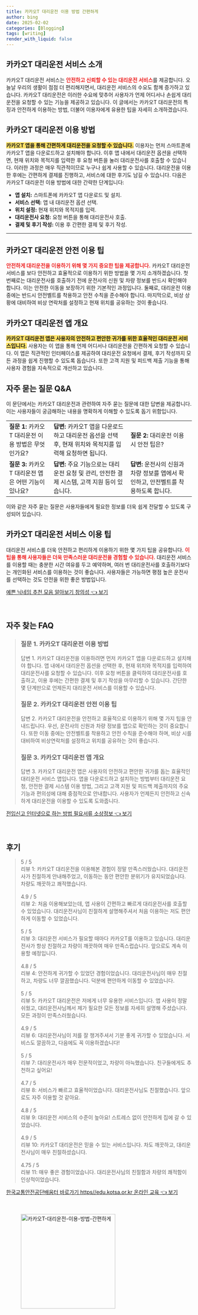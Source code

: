 ```yaml
---
title: 카카오T 대리운전 이용 방법 간편하게
author: bing
date: 2025-02-02
categories: [Blogging]
tags: [writing]
render_with_liquid: false
---
```



<h2 id='카카오T_대리운전_소개'>카카오T 대리운전 서비스 소개</h2>

<p>카카오T 대리운전 서비스는 <b><span style="color: #ee2323;">안전하고 신뢰할 수 있는 대리운전 서비스</span></b>를 제공합니다. 오늘날 우리의 생활이 점점 더 편리해지면서, 대리운전 서비스의 수요도 함께 증가하고 있습니다. 카카오T 대리운전은 이러한 수요에 맞추어 사용자가 언제 어디서나 손쉽게 대리운전을 요청할 수 있는 기능을 제공하고 있습니다. 이 글에서는 카카오T 대리운전의 특징과 안전하게 이용하는 방법, 더불어 이용자에게 유용한 팁을 자세히 소개하겠습니다.</p>

<h2 id='대리운전_이용방법'>카카오T 대리운전 이용 방법</h2>

<p><b><span style="background-color: #ffe066;">카카오T 앱을 통해 간편하게 대리운전을 요청할 수 있습니다.</span></b> 이용자는 먼저 스마트폰에 카카오T 앱을 다운로드하고 설치해야 합니다. 이후 앱 내에서 대리운전 옵션을 선택하면, 현재 위치와 목적지를 입력한 후 요청 버튼을 눌러 대리운전사를 호출할 수 있습니다. 이러한 과정은 매우 직관적이므로 누구나 쉽게 사용할 수 있습니다. 대리운전을 이용한 후에는 간편하게 결제를 진행하고, 서비스에 대한 후기도 남길 수 있습니다. 다음은 카카오T 대리운전 이용 방법에 대한 간략한 단계입니다:</p>

<ul>
    <li><b>앱 설치:</b> 스마트폰에 카카오T 앱 다운로드 및 설치.</li>
    <li><b>서비스 선택:</b> 앱 내 대리운전 옵션 선택.</li>
    <li><b>위치 설정:</b> 현재 위치와 목적지를 입력.</li>
    <li><b>대리운전사 요청:</b> 요청 버튼을 통해 대리운전사 호출.</li>
    <li><b>결제 및 후기 작성:</b> 이용 후 간편한 결제 및 후기 작성.</li>
</ul>

<hr />

<h2 id='안전한_대리운전_팁'>카카오T 대리운전 안전 이용 팁</h2>

<p><b><span style="color: #ee2323;">안전하게 대리운전을 이용하기 위해 몇 가지 중요한 팁을 제공합니다.</span></b> 카카오T 대리운전 서비스를 보다 안전하고 효율적으로 이용하기 위한 방법을 몇 가지 소개하겠습니다. 첫 번째로는 대리운전사를 호출하기 전에 운전사의 신원 및 차량 정보를 반드시 확인해야 합니다. 이는 안전한 이동을 보장하기 위한 기본적인 과정입니다. 둘째로, 대리운전 이용 중에는 반드시 안전벨트를 착용하고 안전 수칙을 준수해야 합니다. 마지막으로, 비상 상황에 대비하여 비상 연락처를 설정하고 현재 위치를 공유하는 것이 좋습니다.</p>

<h2 id='대리운전_앱_개요'>카카오T 대리운전 앱 개요</h2>

<p><b><span style="background-color: #ffe066;">카카오T 대리운전 앱은 사용자의 안전하고 편안한 귀가를 위한 효율적인 대리운전 서비스입니다.</span></b> 사용자는 이 앱을 통해 언제 어디서나 대리운전을 간편하게 요청할 수 있습니다. 이 앱은 직관적인 인터페이스를 제공하여 대리운전 요청에서 결제, 후기 작성까지 모든 과정을 쉽게 진행할 수 있도록 돕습니다. 또한 고객 지원 및 피드백 제출 기능을 통해 사용자 경험을 지속적으로 개선하고 있습니다.</p>

<h2 id='자주_묻는_질문'>자주 묻는 질문 Q&A</h2>

<p>이 문단에서는 카카오T 대리운전과 관련하여 자주 묻는 질문에 대한 답변을 제공합니다. 이는 사용자들이 궁금해하는 내용을 명확하게 이해할 수 있도록 돕기 위함입니다.</p>

<table>
    <tr>
        <td><b>질문 1:</b> 카카오T 대리운전 이용 방법은 무엇인가요?</td>
        <td><b>답변:</b> 카카오T 앱을 다운로드하고 대리운전 옵션을 선택 후, 현재 위치와 목적지를 입력해 요청하면 됩니다.</td>
        <td><b>질문 2:</b> 대리운전 이용 시 안전 팁은?</td>
    </tr>
    <tr>
        <td><b>질문 3:</b> 카카오T 대리운전 앱은 어떤 기능이 있나요?</td>
        <td><b>답변:</b> 주요 기능으로는 대리운전 요청 및 관리, 안전한 결제 시스템, 고객 지원 등이 있습니다.</td>
        <td><b>답변:</b> 운전사의 신원과 차량 정보를 앱에서 확인하고, 안전벨트를 착용하도록 합니다.</td>
    </tr>
</table>

<p>이와 같은 자주 묻는 질문은 사용자들에게 필요한 정보를 더욱 쉽게 전달할 수 있도록 구성되어 있습니다.</p>

<h2 id='서비스_이용_팁'>카카오T 대리운전 서비스 이용 팁</h2>

<p>대리운전 서비스를 더욱 안전하고 편리하게 이용하기 위한 몇 가지 팁을 공유합니다. <b><span style="color: #ee2323;">이 팁을 통해 사용자들은 더욱 만족스러운 대리운전을 경험할 수 있습니다.</span></b> 대리운전 서비스를 이용할 때는 충분한 시간 여유를 두고 예약하며, 여러 번 대리운전사를 호출하기보다는 개인화된 서비스를 이용하는 것이 좋습니다. 사용자들은 가능하면 평점 높은 운전사를 선택하는 것도 안전을 위한 좋은 방법입니다.</p>


<p><a class="click-button" title="예쁜 닉네임 추천 모음 알아보기 창의성" href="https://yellowplanner.github.io/posts/%EC%98%88%EC%81%9C-%EB%8B%89%EB%84%A4%EC%9E%84-%EC%B6%94%EC%B2%9C-%EB%AA%A8%EC%9D%8C-%EC%95%8C%EC%95%84%EB%B3%B4%EA%B8%B0-%EC%B0%BD%EC%9D%98%EC%84%B1/" rel="dofollow">예쁜 닉네임 추천 모음 알아보기 창의성 👈 보기</a></p><br>
<h2 id='자주_찾는_FAQ'>자주 찾는 FAQ</h2>
<div itemscope="" itemtype="https://schema.org/FAQPage"> 
<blockquote> 
<div itemscope="" itemprop="mainEntity" itemtype="https://schema.org/Question"> 
<h3 itemprop="name">질문 1. 카카오T 대리운전 이용 방법</h3> 
<div itemscope="" itemprop="acceptedAnswer" itemtype="https://schema.org/Answer"> 
<span itemprop="text"> 
<p>답변 1. 카카오T 대리운전을 이용하려면 먼저 카카오T 앱을 다운로드하고 설치해야 합니다. 앱 내에서 대리운전 옵션을 선택한 후, 현재 위치와 목적지를 입력하여 대리운전사를 요청할 수 있습니다. 이후 요청 버튼을 클릭하여 대리운전사를 호출하고, 이용 후에는 간편한 결제 및 후기 작성을 마무리할 수 있습니다. 간단한 몇 단계만으로 언제든지 대리운전 서비스를 이용할 수 있습니다.</p> 
</span> 
</div> 
</div> 

<div itemscope="" itemprop="mainEntity" itemtype="https://schema.org/Question"> 
<h3 itemprop="name">질문 2. 카카오T 대리운전 안전 이용 팁</h3> 
<div itemscope="" itemprop="acceptedAnswer" itemtype="https://schema.org/Answer"> 
<span itemprop="text"> 
<p>답변 2. 카카오T 대리운전을 안전하고 효율적으로 이용하기 위해 몇 가지 팁을 안내드립니다. 우선, 운전사의 신원과 차량 정보를 앱으로 확인하는 것이 중요합니다. 또한 이동 중에는 안전벨트를 착용하고 안전 수칙을 준수해야 하며, 비상 시를 대비하여 비상연락처를 설정하고 위치를 공유하는 것이 좋습니다.</p> 
</span> 
</div> 
</div> 

<div itemscope="" itemprop="mainEntity" itemtype="https://schema.org/Question"> 
<h3 itemprop="name">질문 3. 카카오T 대리운전 앱 개요</h3> 
<div itemscope="" itemprop="acceptedAnswer" itemtype="https://schema.org/Answer"> 
<span itemprop="text"> 
<p>답변 3. 카카오T 대리운전 앱은 사용자의 안전하고 편안한 귀가를 돕는 효율적인 대리운전 서비스 앱입니다. 앱을 다운로드하고 설치하는 방법부터 대리운전 요청, 안전한 결제 시스템 이용 방법, 그리고 고객 지원 및 피드백 제출까지의 주요 기능과 편의성에 대해 중점적으로 안내합니다. 사용자가 언제든지 안전하고 신속하게 대리운전을 이용할 수 있도록 도와줍니다.</p> 
</span> 
</div> 
</div> 

</blockquote> 
</div>
<p><a class="click-button" title="전입신고 인터넷으로 하는 방법 필요서류 소상정보" href="https://yellowplanner.github.io/posts/%EC%A0%84%EC%9E%85%EC%8B%A0%EA%B3%A0-%EC%9D%B8%ED%84%B0%EB%84%B7%EC%9C%BC%EB%A1%9C-%ED%95%98%EB%8A%94-%EB%B0%A9%EB%B2%95-%ED%95%84%EC%9A%94%EC%84%9C%EB%A5%98-%EC%86%8C%EC%83%81%EC%A0%95%EB%B3%B4/" rel="dofollow">전입신고 인터넷으로 하는 방법 필요서류 소상정보 👈 보기</a></p><br>
<h2 id='후기'>후기</h2>
<div itemscope itemtype="https://schema.org/Product">
  <blockquote>
  <div itemprop="review" itemscope itemtype="https://schema.org/Review">
      <div itemprop="reviewRating" itemscope itemtype="https://schema.org/Rating"> <span itemprop="ratingValue">5</span> / <span itemprop="bestRating">5</span> </div>
      <span itemprop="reviewBody">리뷰 1: 카카오T 대리운전을 이용해본 경험이 정말 만족스러웠습니다. 대리운전사가 친절하게 안내해주었고, 이동하는 동안 편안한 분위기가 유지되었습니다. 차량도 깨끗하고 쾌적했습니다.</span>
  </div>
  <br>
  <div itemprop="review" itemscope itemtype="https://schema.org/Review">
      <div itemprop="reviewRating" itemscope itemtype="https://schema.org/Rating"> <span itemprop="ratingValue">4.9</span> / <span itemprop="bestRating">5</span> </div>
      <span itemprop="reviewBody">리뷰 2: 처음 이용해보았는데, 앱 사용이 간편하고 빠르게 대리운전사를 호출할 수 있었습니다. 대리운전사님이 친절하게 설명해주셔서 처음 이용하는 저도 편안하게 이동할 수 있었습니다.</span>
  </div>
  <br>
  <div itemprop="review" itemscope itemtype="https://schema.org/Review">
      <div itemprop="reviewRating" itemscope itemtype="https://schema.org/Rating"> <span itemprop="ratingValue">5</span> / <span itemprop="bestRating">5</span> </div>
      <span itemprop="reviewBody">리뷰 3: 대리운전 서비스가 필요할 때마다 카카오T를 이용하고 있습니다. 대리운전사가 항상 친절하고 차량이 깨끗하여 매우 만족스럽습니다. 앞으로도 계속 이용할 예정입니다.</span>
  </div>
  <br>
  <div itemprop="review" itemscope itemtype="https://schema.org/Review">
      <div itemprop="reviewRating" itemscope itemtype="https://schema.org/Rating"> <span itemprop="ratingValue">4.8</span> / <span itemprop="bestRating">5</span> </div>
      <span itemprop="reviewBody">리뷰 4: 안전하게 귀가할 수 있었던 경험이었습니다. 대리운전사님이 매우 친절하고, 차량도 너무 깔끔했습니다. 덕분에 편안하게 이동할 수 있었습니다.</span>
  </div>
  <br>
  <div itemprop="review" itemscope itemtype="https://schema.org/Review">
      <div itemprop="reviewRating" itemscope itemtype="https://schema.org/Rating"> <span itemprop="ratingValue">5</span> / <span itemprop="bestRating">5</span> </div>
      <span itemprop="reviewBody">리뷰 5: 카카오T 대리운전은 저에게 너무 유용한 서비스입니다. 앱 사용이 정말 쉬웠고, 대리운전사님께서 제가 필요한 모든 정보를 자세히 설명해 주셨습니다. 모든 과정이 만족스러웠습니다.</span>
  </div>
  <br>
  <div itemprop="review" itemscope itemtype="https://schema.org/Review">
      <div itemprop="reviewRating" itemscope itemtype="https://schema.org/Rating"> <span itemprop="ratingValue">4.9</span> / <span itemprop="bestRating">5</span> </div>
      <span itemprop="reviewBody">리뷰 6: 대리운전사님이 저를 잘 챙겨주셔서 기분 좋게 귀가할 수 있었습니다. 서비스도 깔끔하고, 다음에도 꼭 이용하겠습니다!</span>
  </div>
  <br>
  <div itemprop="review" itemscope itemtype="https://schema.org/Review">
      <div itemprop="reviewRating" itemscope itemtype="https://schema.org/Rating"> <span itemprop="ratingValue">5</span> / <span itemprop="bestRating">5</span> </div>
      <span itemprop="reviewBody">리뷰 7: 대리운전사가 매우 전문적이었고, 차량이 아늑했습니다. 친구들에게도 추천하고 싶어요!</span>
  </div>
  <br>
  <div itemprop="review" itemscope itemtype="https://schema.org/Review">
      <div itemprop="reviewRating" itemscope itemtype="https://schema.org/Rating"> <span itemprop="ratingValue">4.7</span> / <span itemprop="bestRating">5</span> </div>
      <span itemprop="reviewBody">리뷰 8: 서비스가 빠르고 효율적이었습니다. 대리운전사님도 친절했습니다. 앞으로도 자주 이용할 것 같아요.</span>
  </div>
  <br>
  <div itemprop="review" itemscope itemtype="https://schema.org/Review">
      <div itemprop="reviewRating" itemscope itemtype="https://schema.org/Rating"> <span itemprop="ratingValue">4.8</span> / <span itemprop="bestRating">5</span> </div>
      <span itemprop="reviewBody">리뷰 9: 대리운전 서비스의 수준이 높아요! 스트레스 없이 안전하게 집에 갈 수 있었습니다.</span>
  </div>
  <br>
  <div itemprop="review" itemscope itemtype="https://schema.org/Review">
      <div itemprop="reviewRating" itemscope itemtype="https://schema.org/Rating"> <span itemprop="ratingValue">4.9</span> / <span itemprop="bestRating">5</span> </div>
      <span itemprop="reviewBody">리뷰 10: 카카오T 대리운전은 믿을 수 있는 서비스입니다. 차도 깨끗하고, 대리운전사님이 매우 친절하셨습니다.</span>
  </div>
  <br>
  <div itemprop="review" itemscope itemtype="https://schema.org/Review">
      <div itemprop="reviewRating" itemscope itemtype="https://schema.org/Rating"> <span itemprop="ratingValue">4.75</span> / <span itemprop="bestRating">5</span> </div>
      <span itemprop="reviewBody">리뷰 11: 매우 좋은 경험이었습니다. 대리운전사님의 친절함과 차량의 쾌적함이 인상적이었습니다.</span>
  </div>
  </blockquote>
</div>
<p><a class="click-button" title="한국교통안전공단배움터 바로가기 https//edu.kotsa.or.kr 온라인 교육" href="https://yellowplanner.github.io/posts/%ED%95%9C%EA%B5%AD%EA%B5%90%ED%86%B5%EC%95%88%EC%A0%84%EA%B3%B5%EB%8B%A8%EB%B0%B0%EC%9B%80%ED%84%B0-%EB%B0%94%EB%A1%9C%EA%B0%80%EA%B8%B0-httpsedu.kotsa.or.kr-%EC%98%A8%EB%9D%BC%EC%9D%B8-%EA%B5%90%EC%9C%A1/" rel="dofollow">한국교통안전공단배움터 바로가기 https//edu.kotsa.or.kr 온라인 교육 👈 보기</a></p><br>
<figure class="image"><img src="https://yellowplanner.github.io/assets/img/thumbnail/카카오T-대리운전-이용-방법-간편하게.webp" alt="카카오T-대리운전-이용-방법-간편하게" width="256" height="256"></figure>